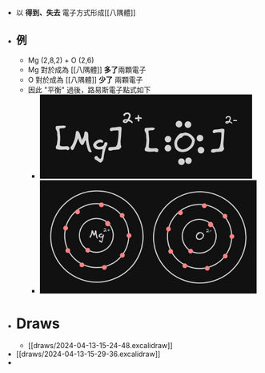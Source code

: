 - 以 **得到、失去** 電子方式形成[[八隅體]]
- ## 例
	- Mg (2,8,2) + O (2,6)
	- Mg 對於成為 [[八隅體]] **多了**兩顆電子
	- O 對於成為 [[八隅體]] **少了** 兩顆電子
	- 因此 "平衡" 過後，路易斯電子點式如下
		- ![image.png](../assets/image_1712993520758_0.png)
		- ![image.png](../assets/image_1712993561878_0.png)
- # Draws
	- [[draws/2024-04-13-15-24-48.excalidraw]]
- [[draws/2024-04-13-15-29-36.excalidraw]]
-